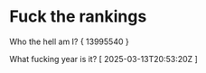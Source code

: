 # Fuck the rankings

Who the hell am I?
{ 13995540 }

What fucking year is it?
[ 2025-03-13T20:53:20Z ]
